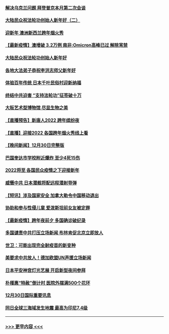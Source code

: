 #### [解决乌克兰问题 拜登普京本月第二次会谈](../pages/prog202/a103308858.md?t=01010850) 
#### [大陆民众祝法轮功创始人新年好（二）](../pages/prog202/a103308646.md?t=01010850) 
#### [迎新年 澳洲新西兰跨年烟火秀](../pages/prog202/a103308706.md?t=01010850) 
#### [【最新疫情】澳增破 3.2万例 南非:Omicron高峰已过 解除宵禁](../pages/prog202/a103308683.md?t=01010850) 
#### [大陆民众祝法轮功创始人新年好](../pages/prog202/a103308650.md?t=01010850) 
#### [各地大法弟子恭祝李洪志师父新年好](../pages/prog202/a103308618.md?t=01010850) 
#### [体验百年传统 日本千叶民俗村迎新纳福](../pages/prog202/a103308484.md?t=01010850) 
#### [终结中共迫害 “支持法轮功”征签破十万](../pages/prog202/a103308597.md?t=01010850) 
#### [大阪艺术型博物馆 尽显生物之美](../pages/prog202/a103308384.md?t=01010850) 
#### [【直播预告】新唐人2022 跨年缤纷夜](../pages/prog202/a103303736.md?t=01010850) 
#### [【直播】迎接2022 各国跨年烟火秀线上看](../pages/prog202/a103308120.md?t=01010850) 
#### [【晚间新闻】12月30日完整版](../pages/prog202/a103307967.md?t=01010850) 
#### [巴国奎达市学校附近爆炸 至少4死15伤](../pages/prog202/a103307970.md?t=01010850) 
#### [2022将至 各国民众疫情之下迎接新年](../pages/prog202/a103307787.md?t=01010850) 
#### [威慑中共 日本潜舰将配远程潜射导弹](../pages/prog202/a103307756.md?t=01010850) 
#### [【短讯】涉及国家安全 加拿大勒令中国移动退出](../pages/prog202/a103307497.md?t=01010850) 
#### [协助和参与性侵儿童 爱泼斯坦前女友被定罪](../pages/prog202/a103307555.md?t=01010850) 
#### [【最新疫情】跨年夜前夕 多国确诊破纪录](../pages/prog202/a103307514.md?t=01010850) 
#### [多国谴责中共打压立场新闻 布林肯促北京立即放人](../pages/prog202/a103307473.md?t=01010850) 
#### [世卫：可能出现完全耐疫苗的新变种](../pages/prog202/a103306914.md?t=01010850) 
#### [美要求中共放人！德加欧盟UN声援立场新闻](../pages/prog202/a103306865.md?t=01010850) 
#### [日本平安神宫灯光艺展 开启新型夜间参拜](../pages/prog202/a103306858.md?t=01010850) 
#### [朴槿惠“特赦”倒计时 医院外摆满500个花环](../pages/prog202/a103306880.md?t=01010850) 
#### [12月30日国际重要讯息](../pages/prog202/a103306852.md?t=01010850) 
#### [同日全球三海域发生地震 最高为印尼7.4级](../pages/prog202/a103306790.md?t=01010850) 

----
#### [ >>> 更早内容 <<< ](../indexes/prog202-earlier.md)

